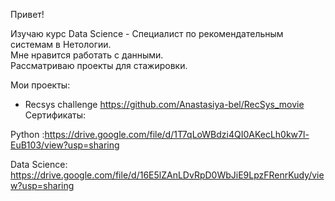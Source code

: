 Привет! 

Изучаю курс Data Science  - Специалист по рекомендательным системам в Нетологии.\
Мне нравится работать с данными.\
Рассматриваю проекты для стажировки.

Мои проекты:
- Recsys challenge https://github.com/Anastasiya-bel/RecSys_movie
Cертификаты:

Python :https://drive.google.com/file/d/1T7qLoWBdzi4QI0AKecLh0kw7l-EuB103/view?usp=sharing

Data Science: https://drive.google.com/file/d/16E5lZAnLDvRpD0WbJiE9LpzFRenrKudy/view?usp=sharing

